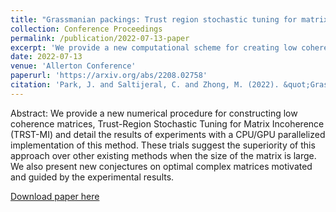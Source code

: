 ```yaml
---
title: "Grassmanian packings: Trust region stochastic tuning for matrix incoherence"
collection: Conference Proceedings
permalink: /publication/2022-07-13-paper
excerpt: 'We provide a new computational scheme for creating low coherence matrices.'
date: 2022-07-13
venue: 'Allerton Conference'
paperurl: 'https://arxiv.org/abs/2208.02758'
citation: 'Park, J. and Saltijeral, C. and Zhong, M. (2022). &quot;Grassmanian packings: Trust region stochastic tuning for matrix incoherence.&quot; <i>58th Allerton Conference</i>.'
---
```

Abstract: We provide a new numerical procedure for constructing low coherence matrices, Trust-Region Stochastic Tuning for Matrix Incoherence (TRST-MI) and detail the results of experiments with a CPU/GPU parallelized implementation of this method. These trials suggest the superiority of this approach over other existing methods when the size of the matrix is large. We also present new conjectures on optimal complex matrices motivated and guided by the experimental results.

[Download paper here](https://arxiv.org/pdf/2208.02758)
